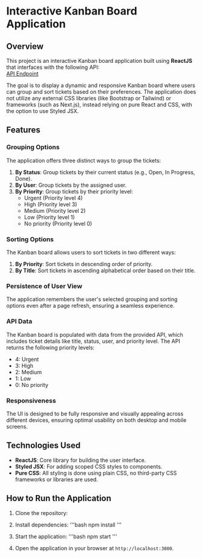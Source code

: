 # Interactive Kanban Board Application

## Overview

This project is an interactive Kanban board application built using **ReactJS** that interfaces with the following API:  
[API Endpoint](https://api.quicksell.co/v1/internal/frontend-assignment)

The goal is to display a dynamic and responsive Kanban board where users can group and sort tickets based on their preferences. The application does not utilize any external CSS libraries (like Bootstrap or Tailwind) or frameworks (such as Next.js), instead relying on pure React and CSS, with the option to use Styled JSX.

## Features

### Grouping Options
The application offers three distinct ways to group the tickets:
1. **By Status**: Group tickets by their current status (e.g., Open, In Progress, Done).
2. **By User**: Group tickets by the assigned user.
3. **By Priority**: Group tickets by their priority level:
    - Urgent (Priority level 4)
    - High (Priority level 3)
    - Medium (Priority level 2)
    - Low (Priority level 1)
    - No priority (Priority level 0)

### Sorting Options
The Kanban board allows users to sort tickets in two different ways:
1. **By Priority**: Sort tickets in descending order of priority.
2. **By Title**: Sort tickets in ascending alphabetical order based on their title.

### Persistence of User View
The application remembers the user's selected grouping and sorting options even after a page refresh, ensuring a seamless experience.

### API Data
The Kanban board is populated with data from the provided API, which includes ticket details like title, status, user, and priority level. The API returns the following priority levels:
- 4: Urgent
- 3: High
- 2: Medium
- 1: Low
- 0: No priority

### Responsiveness
The UI is designed to be fully responsive and visually appealing across different devices, ensuring optimal usability on both desktop and mobile screens.

## Technologies Used

- **ReactJS**: Core library for building the user interface.
- **Styled JSX**: For adding scoped CSS styles to components.
- **Pure CSS**: All styling is done using plain CSS, no third-party CSS frameworks or libraries are used.

## How to Run the Application

1. Clone the repository:


2. Install dependencies:
   '''bash
   npm install
   '''

3. Start the application:
   '''bash
   npm start
   '''

4. Open the application in your browser at `http://localhost:3000`.



